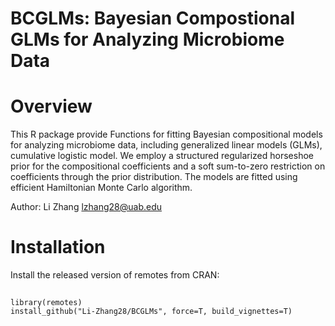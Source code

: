 # BCGLMs: Bayesian Compostional GLMs for Analyzing Microbiome Data

# Overview

This R package provide Functions for fitting Bayesian compositional models for analyzing microbiome data, including generalized linear models (GLMs), cumulative logistic model.
We employ a structured regularized horseshoe prior for the compositional coefficients and a soft sum-to-zero restriction on coefficients through the prior distribution. 
The models are fitted using efficient Hamiltonian Monte Carlo algorithm.

Author: Li Zhang [lzhang28@uab.edu](mailto:lzhang28@uab.edu)

# Installation 

Install the released version of remotes from CRAN:
##
    library(remotes)
    install_github("Li-Zhang28/BCGLMs", force=T, build_vignettes=T)
